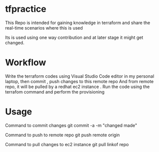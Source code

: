 # tfpractice
This Repo is intended for gaining knowledge in terraform and share the real-time scenarios where this is used

Its is used using one way contribution and at later stage it might get changed. 

# Workflow 
Write the terraform codes using Visual Studio Code editor in my personal laptop, then commit , push changes to this remote repo 
And from remote repo, it will be pulled by a redhat ec2 instance . 
Run the code using the terrafom command and perform the provisioning 

# Usage
Command to commit changes
git commit -a -m "changed made"

Command to push to remote repo
git push remote origin 

Command to pull changes to ec2 instance
git pull linkof repo
